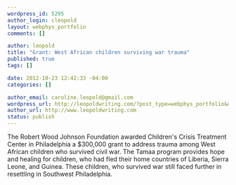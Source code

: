 ```yaml
--- 
wordpress_id: 5295
author_login: cleopold
layout: webphys_portfolio
comments: []

author: leopold
title: "Grant: West African children surviving war trauma"
published: true
tags: []

date: 2012-10-23 12:42:33 -04:00
categories: []

author_email: caroline.leopold@gmail.com
wordpress_url: http://leopoldwriting.com/?post_type=webphys_portfolio&#038;p=5295
author_url: http://www.leopoldwriting.com
status: publish
---
```

The Robert Wood Johnson Foundation awarded Children's Crisis Treatment Center in Philadelphia a $300,000 grant to address trauma among West African children who survived civil war. The Tamaa program provides hope and healing for children, who had fled their home countries of Liberia, Sierra Leone, and Guinea. These children, who survived war still faced further in resettling in Southwest Philadelphia.

